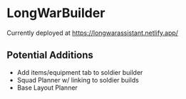 # LongWarBuilder
Currently deployed at https://longwarassistant.netlify.app/

## Potential Additions
- Add items/equipment tab to soldier builder
- Squad Planner w/ linking to soldier builds
- Base Layout Planner
